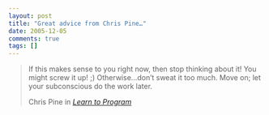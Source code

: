 ```yaml
---
layout: post
title: "Great advice from Chris Pine…"
date: 2005-12-05
comments: true
tags: []
---
```


> If this makes sense to you right now, then stop thinking about it! You
> might screw it up! ;) Otherwise…don’t sweat it too much. Move on; let
> your subconscious do the work later.
>
> <footer class="blockquote-footer">Chris Pine in <cite><a href="http://pragmaticprogrammer.com/titles/fr_ltp">Learn to Program</a></cite></footer>


